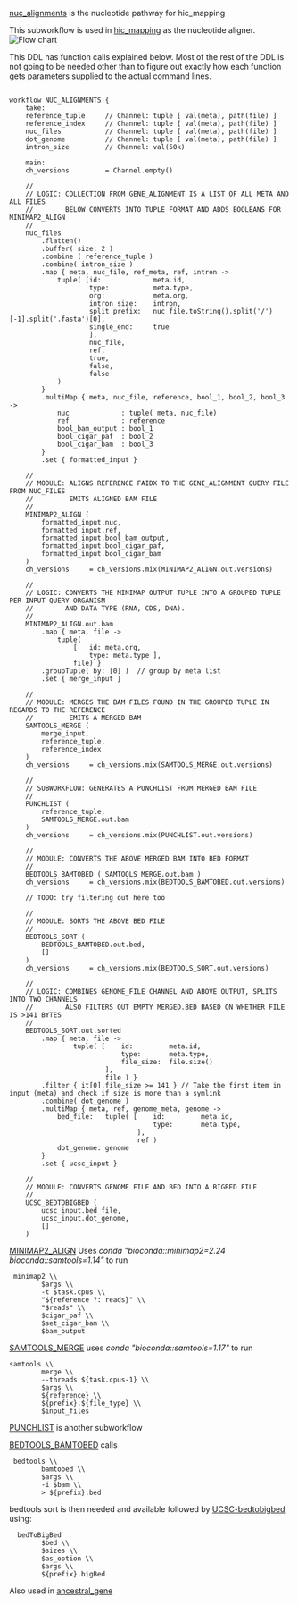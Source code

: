 [nuc_alignments](https://github.com/sanger-tol/treeval/blob/dev/subworkflows/local/nuc_alignments.nf) is the nucleotide pathway for hic_mapping

This subworkflow is used in [hic_mapping](hic_mapping) as the nucleotide aligner.
![Flow chart](https://raw.githubusercontent.com/sanger-tol/treeval/dev/docs/images/v1-1-0/treeval_1_1_0_gene_alignment.png)

This DDL has function calls explained below.
Most of the rest of the DDL is not going to be needed other than to
figure out exactly how each function gets parameters supplied to the actual command lines.

```

workflow NUC_ALIGNMENTS {
    take:
    reference_tuple     // Channel: tuple [ val(meta), path(file) ]
    reference_index     // Channel: tuple [ val(meta), path(file) ]
    nuc_files           // Channel: tuple [ val(meta), path(file) ]
    dot_genome          // Channel: tuple [ val(meta), path(file) ]
    intron_size         // Channel: val(50k)

    main:
    ch_versions         = Channel.empty()

    //
    // LOGIC: COLLECTION FROM GENE_ALIGNMENT IS A LIST OF ALL META AND ALL FILES
    //        BELOW CONVERTS INTO TUPLE FORMAT AND ADDS BOOLEANS FOR MINIMAP2_ALIGN
    //
    nuc_files
        .flatten()
        .buffer( size: 2 )
        .combine ( reference_tuple )
        .combine( intron_size )
        .map { meta, nuc_file, ref_meta, ref, intron ->
            tuple( [id:             meta.id,
                    type:           meta.type,
                    org:            meta.org,
                    intron_size:    intron,
                    split_prefix:   nuc_file.toString().split('/')[-1].split('.fasta')[0],
                    single_end:     true
                    ],
                    nuc_file,
                    ref,
                    true,
                    false,
                    false
            )
        }
        .multiMap { meta, nuc_file, reference, bool_1, bool_2, bool_3 ->
            nuc             : tuple( meta, nuc_file)
            ref             : reference
            bool_bam_output : bool_1
            bool_cigar_paf  : bool_2
            bool_cigar_bam  : bool_3
        }
        .set { formatted_input }

    //
    // MODULE: ALIGNS REFERENCE FAIDX TO THE GENE_ALIGNMENT QUERY FILE FROM NUC_FILES
    //         EMITS ALIGNED BAM FILE
    //
    MINIMAP2_ALIGN (
        formatted_input.nuc,
        formatted_input.ref,
        formatted_input.bool_bam_output,
        formatted_input.bool_cigar_paf,
        formatted_input.bool_cigar_bam
    )
    ch_versions     = ch_versions.mix(MINIMAP2_ALIGN.out.versions)

    //
    // LOGIC: CONVERTS THE MINIMAP OUTPUT TUPLE INTO A GROUPED TUPLE PER INPUT QUERY ORGANISM
    //        AND DATA TYPE (RNA, CDS, DNA).
    //
    MINIMAP2_ALIGN.out.bam
        .map { meta, file ->
            tuple(
                [   id: meta.org,
                    type: meta.type ],
                file) }
        .groupTuple( by: [0] )  // group by meta list
        .set { merge_input }

    //
    // MODULE: MERGES THE BAM FILES FOUND IN THE GROUPED TUPLE IN REGARDS TO THE REFERENCE
    //         EMITS A MERGED BAM
    SAMTOOLS_MERGE (
        merge_input,
        reference_tuple,
        reference_index
    )
    ch_versions     = ch_versions.mix(SAMTOOLS_MERGE.out.versions)

    //
    // SUBWORKFLOW: GENERATES A PUNCHLIST FROM MERGED BAM FILE
    //
    PUNCHLIST (
        reference_tuple,
        SAMTOOLS_MERGE.out.bam
    )
    ch_versions     = ch_versions.mix(PUNCHLIST.out.versions)

    //
    // MODULE: CONVERTS THE ABOVE MERGED BAM INTO BED FORMAT
    //
    BEDTOOLS_BAMTOBED ( SAMTOOLS_MERGE.out.bam )
    ch_versions     = ch_versions.mix(BEDTOOLS_BAMTOBED.out.versions)

    // TODO: try filtering out here too

    //
    // MODULE: SORTS THE ABOVE BED FILE
    //
    BEDTOOLS_SORT (
        BEDTOOLS_BAMTOBED.out.bed,
        []
    )
    ch_versions     = ch_versions.mix(BEDTOOLS_SORT.out.versions)

    //
    // LOGIC: COMBINES GENOME_FILE CHANNEL AND ABOVE OUTPUT, SPLITS INTO TWO CHANNELS
    //        ALSO FILTERS OUT EMPTY MERGED.BED BASED ON WHETHER FILE IS >141 BYTES
    //
    BEDTOOLS_SORT.out.sorted
        .map { meta, file ->
                tuple( [    id:         meta.id,
                            type:       meta.type,
                            file_size:  file.size()
                        ],
                        file ) }
        .filter { it[0].file_size >= 141 } // Take the first item in input (meta) and check if size is more than a symlink
        .combine( dot_genome )
        .multiMap { meta, ref, genome_meta, genome ->
            bed_file:   tuple( [    id:         meta.id,
                                    type:       meta.type,
                                ],
                                ref )
            dot_genome: genome
        }
        .set { ucsc_input }

    //
    // MODULE: CONVERTS GENOME FILE AND BED INTO A BIGBED FILE
    //
    UCSC_BEDTOBIGBED (
        ucsc_input.bed_file,
        ucsc_input.dot_genome,
        []
    )
```

[MINIMAP2_ALIGN](https://github.com/sanger-tol/treeval/blob/dev/modules/nf-core/minimap2/align/main.nf)
Uses *conda "bioconda::minimap2=2.24 bioconda::samtools=1.14"* to run

```
 minimap2 \\
        $args \\
        -t $task.cpus \\
        "${reference ?: reads}" \\
        "$reads" \\
        $cigar_paf \\
        $set_cigar_bam \\
        $bam_output
```

[SAMTOOLS_MERGE](https://github.com/sanger-tol/treeval/blob/dev/modules/nf-core/samtools/merge/main.nf) uses *conda "bioconda::samtools=1.17"* to run

```
samtools \\
        merge \\
        --threads ${task.cpus-1} \\
        $args \\
        ${reference} \\
        ${prefix}.${file_type} \\
        $input_files
```

[PUNCHLIST](punchlist) is another subworkflow

[BEDTOOLS_BAMTOBED](https://github.com/sanger-tol/treeval/blob/dev/modules/nf-core/bedtools/bamtobed/main.nf) calls

```
 bedtools \\
        bamtobed \\
        $args \\
        -i $bam \\
        > ${prefix}.bed
```

bedtools sort is then needed and available
followed by [UCSC-bedtobigbed](https://open.bioqueue.org/home/knowledge/showKnowledge/sig/ucsc-bedtobigbed) using:

```
  bedToBigBed
        $bed \\
        $sizes \\
        $as_option \\
        $args \\
        ${prefix}.bigBed
```
Also used in [ancestral_gene](ancestral_gene)


